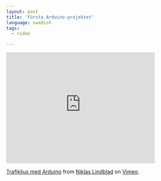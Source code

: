 ```yaml
---
layout: post
title: 'Första Arduino-projektet'
language: swedish
tags:
  - video

---
```


<iframe src="http://player.vimeo.com/video/30263386?title=0&amp;byline=0&amp;portrait=0" width="400" height="300" frameborder="0" webkitAllowFullScreen allowFullScreen></iframe><p><a href="http://vimeo.com/30263386">Trafikljus med Arduino</a> from <a href="http://vimeo.com/niklaslindblad">Niklas Lindblad</a> on <a href="http://vimeo.com">Vimeo</a>.</p>


